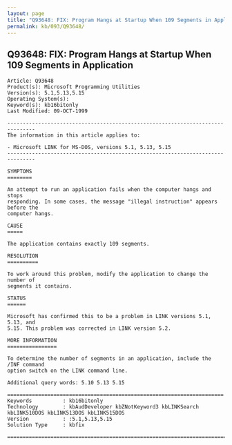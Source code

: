 ```yaml
---
layout: page
title: "Q93648: FIX: Program Hangs at Startup When 109 Segments in Application"
permalink: kb/093/Q93648/
---
```


## Q93648: FIX: Program Hangs at Startup When 109 Segments in Application

	Article: Q93648
	Product(s): Microsoft Programming Utilities
	Version(s): 5.1,5.13,5.15
	Operating System(s): 
	Keyword(s): kb16bitonly
	Last Modified: 09-OCT-1999
	
	-------------------------------------------------------------------------------
	The information in this article applies to:
	
	- Microsoft LINK for MS-DOS, versions 5.1, 5.13, 5.15 
	-------------------------------------------------------------------------------
	
	SYMPTOMS
	========
	
	An attempt to run an application fails when the computer hangs and stops
	responding. In some cases, the message "illegal instruction" appears before the
	computer hangs.
	
	CAUSE
	=====
	
	The application contains exactly 109 segments.
	
	RESOLUTION
	==========
	
	To work around this problem, modify the application to change the number of
	segments it contains.
	
	STATUS
	======
	
	Microsoft has confirmed this to be a problem in LINK versions 5.1, 5.13, and
	5.15. This problem was corrected in LINK version 5.2.
	
	MORE INFORMATION
	================
	
	To determine the number of segments in an application, include the /INF command
	option switch on the LINK command line.
	
	Additional query words: 5.10 5.13 5.15
	
	======================================================================
	Keywords          : kb16bitonly 
	Technology        : kbAudDeveloper kbZNotKeyword3 kbLINKSearch kbLINK510DOS kbLINK513DOS kbLINK515DOS
	Version           : :5.1,5.13,5.15
	Solution Type     : kbfix
	
	=============================================================================
	
